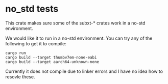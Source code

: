 # no_std tests

This crate makes sure some of the subxt-* crates work in a no-std environment.

We would like it to run in a no-std environment. You can try any of the following to get it to compile:
```
cargo run 
cargo build --target thumbv7em-none-eabi 
cargo build --target aarch64-unknown-none
```
Currently it does not compile due to linker errors and I have no idea how to resovle these. 